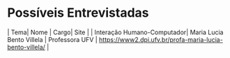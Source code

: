 # Possíveis Entrevistadas

| Tema| Nome | Cargo| Site |
| Interação Humano-Computador| Maria Lucia Bento Villela | Professora UFV | <https://www2.dpi.ufv.br/profa-maria-lucia-bento-villela/> |
